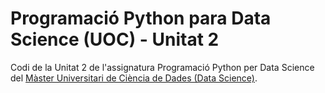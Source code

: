 # Programació Python para Data Science (UOC) - Unitat 2

Codi de la Unitat 2 de l'assignatura Programació Python per Data Science del [Màster Universitari de Ciència de Dades (Data Science)](http://estudis.uoc.edu/ca/masters-universitaris/data-science/presentacio).

